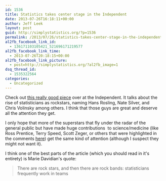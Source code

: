 ```yaml
---
id: 1536
title: Statistics takes center stage in the Independent
date: 2013-07-26T16:18:11+00:00
author: Jeff Leek
layout: post
guid: http://simplystatistics.org/?p=1536
permalink: /2013/07/26/statistics-takes-center-stage-in-the-independent/
al2fb_facebook_link_id:
  - 136171103105421_521696171219577
al2fb_facebook_link_time:
  - 2013-07-26T20:18:15+00:00
al2fb_facebook_link_picture:
  - post=http://simplystatistics.org/?al2fb_image=1
dsq_thread_id:
  - 1535322564
categories:
  - Uncategorized
---
```

Check out [this really good piece](http://www.independent.co.uk/news/world/americas/heroes-of-zeroes-nate-silver-his-rivals-and-the-big-electoral-data-revolution-8734380.html) over at the Independent. It talks about the rise of statisticians as rockstars, naming Hans Rosling, Nate Silver, and Chris Volinsky among others. I think that those guys are great and deserve all the attention they get.

I only hope that more of the superstars that fly under the radar of the general public but have made huge contributions  to science/medicine (like Ross Prentice, Terry Speed, Scott Zeger, or others that were highlighted in the comments [here](http://simplystatistics.org/2013/07/17/name-5-statisticians-now-name-5-young-statisticians/)) get the same kind of attention (although I suspect they might not want it).

I think one of the best parts of the article (which you should read in it's entirety) is Marie Davidian's quote:

> There are rock stars, and then there are rock bands: statisticians frequently work in teams